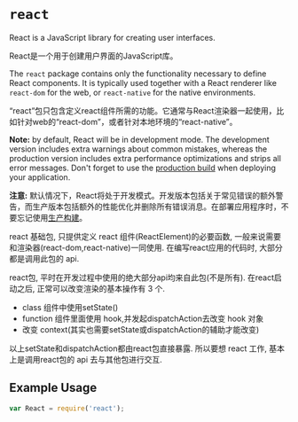 # `react`

React is a JavaScript library for creating user interfaces.

React是一个用于创建用户界面的JavaScript库。

The `react` package contains only the functionality necessary to define React components. It is typically used together with a React renderer like `react-dom` for the web, or `react-native` for the native environments.

“react”包只包含定义react组件所需的功能。它通常与React渲染器一起使用，比如针对web的“react-dom”，或者针对本地环境的“react-native”。

**Note:** by default, React will be in development mode. The development version includes extra warnings about common mistakes, whereas the production version includes extra performance optimizations and strips all error messages. Don't forget to use the [production build](https://reactjs.org/docs/optimizing-performance.html#use-the-production-build) when deploying your application.

**注意:** 默认情况下，React将处于开发模式。开发版本包括关于常见错误的额外警告，而生产版本包括额外的性能优化并删除所有错误消息。在部署应用程序时，不要忘记使用[生产构建](https://reactjs.org/docs/optimizing-performance.html#use-the-production-build)。

react 基础包, 只提供定义 react 组件(ReactElement)的必要函数, 一般来说需要和渲染器(react-dom,react-native)一同使用. 在编写react应用的代码时, 大部分都是调用此包的 api.

react包, 平时在开发过程中使用的绝大部分api均来自此包(不是所有). 在react启动之后, 正常可以改变渲染的基本操作有 3 个.

- class 组件中使用setState()
- function 组件里面使用 hook,并发起dispatchAction去改变 hook 对象
- 改变 context(其实也需要setState或dispatchAction的辅助才能改变)

以上setState和dispatchAction都由react包直接暴露. 所以要想 react 工作, 基本上是调用react包的 api 去与其他包进行交互.

## Example Usage

```js
var React = require('react');
```
